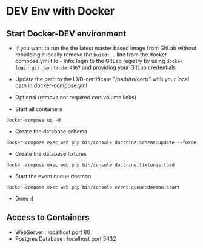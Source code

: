 # DEV Env with Docker

## Start Docker-DEV environment

- If you want to run the the latest master based image from GitLab without rebuilding it locally remove the <code>build: .</code> line from the docker-compose.yml file - Info: login to the GitLab registry by using <code>docker login git.janrtr.de:4567</code> and providing your GitLab credentials

- Update the path to the LXD-certificate "/path/to/cert/" with your local path in docker-compose.yml 

- Optional (remove not required cert volume links)

- Start all containers
```
docker-compose up -d
```
- Create the database schema 
```
docker-compose exec web php bin/console doctrine:schema:update --force
```
- Create the database fixtures 
```
docker-compose exec web php bin/console doctrine:fixtures:load
```
- Start the event queue daemon
```
docker-compose exec web php bin/console event:queue:daemon:start
```

- Done :)

## Access to Containers
- WebServer : localhost port 80
- Postgres Database : localhost port 5432